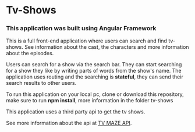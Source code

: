 <h1>Tv-Shows</h1>

<h3>This application was built using Angular Framework</h3>
<p>This is a full front-end application where users can search and find tv-shows. See information about the cast, the characters and more information about the episodes.</p>
<p>Users can search for a show via the search bar. They can start searching for a show they like by writing parts of words from the show's name. The application uses routing and the searching is <b>stateful</b>, they can send their search results to other users.</p>
<p>To run this application on your local pc, clone or download this repository, make sure to run <b>npm install</b>, more information in the folder tv-shows</p>
<p>This application uses a third party api to get the tv shows.</p>
<p>See more information about the api at <a href="https://www.tvmaze.com/api">TV MAZE API</a>.</p>
